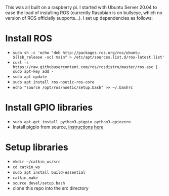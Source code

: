 This was all built on a raspberry pi. I started with Ubuntu Server 20.04 to ease the load of installing ROS (currently Raspbian is on bullseye, which no version of ROS officially supports...). I set up dependencies as follows:

# Install ROS
* `sudo sh -c 'echo "deb http://packages.ros.org/ros/ubuntu $(lsb_release -sc) main" > /etc/apt/sources.list.d/ros-latest.list'`
* `curl -s https://raw.githubusercontent.com/ros/rosdistro/master/ros.asc | sudo apt-key add -`
* `sudo apt update`
* `sudo apt install ros-noetic-ros-core`
* `echo "source /opt/ros/noetic/setup.bash" >> ~/.bashrc`

# Install GPIO libraries
* `sudo apt-get install python3-pigpio python3-gpiozero`
* Install pigpio from source, [instructions here](https://abyz.me.uk/rpi/pigpio/download.html)

# Setup libraries
* `mkdir ~/catkin_ws/src`
* `cd catkin_ws`
* `sudo apt install build-essential`
* `catkin_make`
* `source devel/setup.bash`
* clone this repo into the src directory
